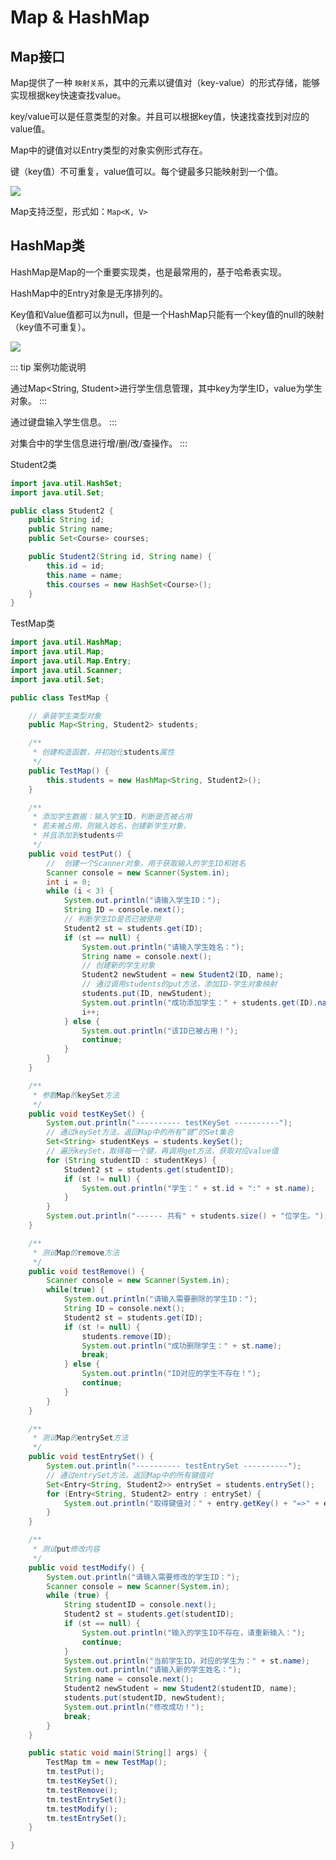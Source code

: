 # Map & HashMap

## Map接口

Map提供了一种 `映射关系`，其中的元素以键值对（key-value）的形式存储，能够实现根据key快速查找value。

key/value可以是任意类型的对象。并且可以根据key值，快速找查找到对应的value值。

Map中的键值对以Entry类型的对象实例形式存在。

键（key值）不可重复，value值可以。每个键最多只能映射到一个值。

![](/img/set-example.jpg)

Map支持泛型，形式如：`Map<K, V>`

## HashMap类

HashMap是Map的一个重要实现类，也是最常用的，基于哈希表实现。

HashMap中的Entry对象是无序排列的。

Key值和Value值都可以为null，但是一个HashMap只能有一个key值的null的映射（key值不可重复）。

![](/img/hash-map-methods.png)

::: tip 案例功能说明

通过Map<String, Student>进行学生信息管理，其中key为学生ID，value为学生对象。
:::

通过键盘输入学生信息。
:::

对集合中的学生信息进行增/删/改/查操作。
:::

Student2类

```java
import java.util.HashSet;
import java.util.Set;

public class Student2 {
	public String id;
	public String name;
	public Set<Course> courses;

	public Student2(String id, String name) {
		this.id = id;
		this.name = name;
		this.courses = new HashSet<Course>();
	}
}
```

TestMap类

```java
import java.util.HashMap;
import java.util.Map;
import java.util.Map.Entry;
import java.util.Scanner;
import java.util.Set;

public class TestMap {

	// 承装学生类型对象
	public Map<String, Student2> students;

	/**
	 * 创建构造函数，并初始化students属性
	 */
	public TestMap() {
		this.students = new HashMap<String, Student2>();
	}

	/**
	 * 添加学生数据：输入学生ID，判断是否被占用
	 * 若未被占用，则输入姓名，创建新学生对象，
	 * 并且添加到students中
	 */
	public void testPut() {
		//  创建一个Scanner对象，用于获取输入的学生ID和姓名
		Scanner console = new Scanner(System.in);
		int i = 0;
		while (i < 3) {
			System.out.println("请输入学生ID：");
			String ID = console.next();
			// 判断学生ID是否已被使用
			Student2 st = students.get(ID);
			if (st == null) {
				System.out.println("请输入学生姓名：");
				String name = console.next();
				// 创建新的学生对象
				Student2 newStudent = new Student2(ID, name);
				// 通过调用students的put方法，添加ID-学生对象映射
				students.put(ID, newStudent);
				System.out.println("成功添加学生：" + students.get(ID).name);
				i++;
			} else {
				System.out.println("该ID已被占用！");
				continue;
			}
		}
	}

	/**
	 * 参数Map的keySet方法
	 */
	public void testKeySet() {
		System.out.println("---------- testKeySet ----------");
		// 通过keySet方法，返回Map中的所有“键”的Set集合
		Set<String> studentKeys = students.keySet();
		// 遍历keySet，取得每一个键，再调用get方法，获取对应value值
		for (String studentID : studentKeys) {
			Student2 st = students.get(studentID);
			if (st != null) {
				System.out.println("学生：" + st.id + ":" + st.name);
			}
		}
		System.out.println("------ 共有" + students.size() + "位学生。");
	}

	/**
	 * 测试Map的remove方法
	 */
	public void testRemove() {
		Scanner console = new Scanner(System.in);
		while(true) {
			System.out.println("请输入需要删除的学生ID：");
			String ID = console.next();
			Student2 st = students.get(ID);
			if (st != null) {
				students.remove(ID);
				System.out.println("成功删除学生：" + st.name);
				break;
			} else {
				System.out.println("ID对应的学生不存在！");
				continue;
			}
		}
	}

	/**
	 * 测试Map的entrySet方法
	 */
	public void testEntrySet() {
		System.out.println("---------- testEntrySet ----------");
		// 通过entrySet方法，返回Map中的所有键值对
		Set<Entry<String, Student2>> entrySet = students.entrySet();
		for (Entry<String, Student2> entry : entrySet) {
			System.out.println("取得键值对：" + entry.getKey() + "=>" + entry.getValue().name);
		}
	}

	/**
	 * 测试put修改内容
	 */
	public void testModify() {
		System.out.println("请输入需要修改的学生ID：");
		Scanner console = new Scanner(System.in);
		while (true) {
			String studentID = console.next();
			Student2 st = students.get(studentID);
			if (st == null) {
				System.out.println("输入的学生ID不存在，请重新输入：");
				continue;
			}
			System.out.println("当前学生ID，对应的学生为：" + st.name);
			System.out.println("请输入新的学生姓名：");
			String name = console.next();
			Student2 newStudent = new Student2(studentID, name);
			students.put(studentID, newStudent);
			System.out.println("修改成功！");
			break;
		}
	}

	public static void main(String[] args) {
		TestMap tm = new TestMap();
		tm.testPut();
		tm.testKeySet();
		tm.testRemove();
		tm.testEntrySet();
		tm.testModify();
		tm.testEntrySet();
	}

}
```
